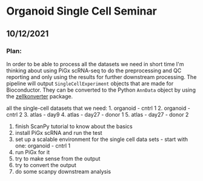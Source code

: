 # Organoid Single Cell Seminar

## 10/12/2021
### Plan:
In order to be able to process all the datasets we need in short time I'm thinking about using PiGx scRNA-seq
to do the preprocessing and QC reporting and only using the results for further downstream processing. The pipeline will
output `SingleCellExperiment` objects that are made for Bioconductor. They can be converted to the Python `AnnData` object
by using the [zellkonverter](https://bioconductor.org/packages/devel/bioc/vignettes/zellkonverter/inst/doc/zellkonverter.html)
package.

all the single-cell datasets that we need:
    1. organoid - cntrl 1
    2. organoid - cntrl 2
    3. atlas - day9
    4. atlas - day27 - donor 1
    5. atlas - day27 - donor 2

1. finish ScanPy tutorial to know about the basics
2. install PiGx scRNA and run the test
3. set up a scalable environment for the single cell data sets - start with one: organoid - cntrl 1
4. run PiGx for it
5. try to make sense from the output
6. try to convert the output
7. do some scanpy downstream analysis